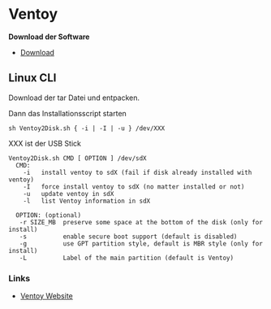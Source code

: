 # Ventoy

**Download der Software**
+ [Download](https://www.ventoy.net/en/download.html)

## Linux CLI
Download der tar Datei und entpacken.

Dann das Installationsscript starten
```
sh Ventoy2Disk.sh { -i | -I | -u } /dev/XXX
```
XXX ist der USB Stick

```
Ventoy2Disk.sh CMD [ OPTION ] /dev/sdX
  CMD:
    -i   install ventoy to sdX (fail if disk already installed with ventoy)
    -I   force install ventoy to sdX (no matter installed or not)
    -u   update ventoy in sdX
    -l   list Ventoy information in sdX
    
  OPTION: (optional)
   -r SIZE_MB  preserve some space at the bottom of the disk (only for install)
   -s          enable secure boot support (default is disabled)
   -g          use GPT partition style, default is MBR style (only for install)
   -L          Label of the main partition (default is Ventoy)
```

### Links
+ [Ventoy Website](https://www.ventoy.net)
